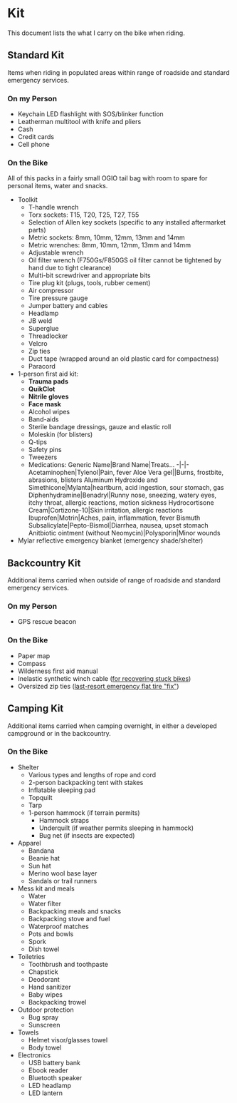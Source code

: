 # Kit

This document lists the what I carry on the bike when riding.

## Standard Kit

Items when riding in populated areas within range of roadside and standard
emergency services.

### On my Person

- Keychain LED flashlight with SOS/blinker function
- Leatherman multitool with knife and pliers
- Cash
- Credit cards
- Cell phone

### On the Bike

All of this packs in a fairly small OGIO tail bag with room to spare for
personal items, water and snacks.

- Toolkit
  - T-handle wrench
  - Torx sockets: T15, T20, T25, T27, T55
  - Selection of Allen key sockets (specific to any installed aftermarket parts)
  - Metric sockets: 8mm, 10mm, 12mm, 13mm and 14mm
  - Metric wrenches: 8mm, 10mm, 12mm, 13mm and 14mm
  - Adjustable wrench
  - Oil filter wrench (F750Gs/F850GS oil filter cannot be tightened by hand due
    to tight clearance)
  - Multi-bit screwdriver and appropriate bits
  - Tire plug kit (plugs, tools, rubber cement)
  - Air compressor
  - Tire pressure gauge
  - Jumper battery and cables
  - Headlamp
  - JB weld
  - Superglue
  - Threadlocker
  - Velcro
  - Zip ties
  - Duct tape (wrapped around an old plastic card for compactness)
  - Paracord
- 1-person first aid kit:
  - **Trauma pads**
  - **QuikClot**
  - **Nitrile gloves**
  - **Face mask**
  - Alcohol wipes
  - Band-aids
  - Sterile bandage dressings, gauze and elastic roll
  - Moleskin (for blisters)
  - Q-tips
  - Safety pins
  - Tweezers
  - Medications:
    Generic Name|Brand Name|Treats...
    -|-|-
    Acetaminophen|Tylenol|Pain, fever
    Aloe Vera gel||Burns, frostbite, abrasions, blisters
    Aluminum Hydroxide and Simethicone|Mylanta|heartburn, acid ingestion, sour stomach, gas
    Diphenhydramine|Benadryl|Runny nose, sneezing, watery eyes, itchy throat, allergic reactions, motion sickness
    Hydrocortisone Cream|Cortizone-10|Skin irritation, allergic reactions
    Ibuprofen|Motrin|Aches, pain, inflammation, fever
    Bismuth Subsalicylate|Pepto-Bismol|Diarrhea, nausea, upset stomach
    Anitbiotic ointment (without Neomycin)|Polysporin|Minor wounds
- Mylar reflective emergency blanket (emergency shade/shelter)

## Backcountry Kit

Additional items carried when outside of range of roadside and standard
emergency services.

### On my Person

- GPS rescue beacon

### On the Bike

- Paper map
- Compass
- Wilderness first aid manual
- Inelastic synthetic winch cable ([for recovering stuck
  bikes](https://youtu.be/kYf2iUY4jZ8))
- Oversized zip ties ([last-resort emergency flat tire
  "fix"](https://youtu.be/bhZLkQ_9PdQ?t=58))

## Camping Kit

Additional items carried when camping overnight, in either a developed
campground or in the backcountry.

### On the Bike

- Shelter
  - Various types and lengths of rope and cord
  - 2-person backpacking tent with stakes
  - Inflatable sleeping pad
  - Topquilt
  - Tarp
  - 1-person hammock (if terrain permits)
    - Hammock straps
    - Underquilt (if weather permits sleeping in hammock)
    - Bug net (if insects are expected)
- Apparel
  - Bandana
  - Beanie hat
  - Sun hat
  - Merino wool base layer
  - Sandals or trail runners
- Mess kit and meals
  - Water
  - Water filter
  - Backpacking meals and snacks
  - Backpacking stove and fuel
  - Waterproof matches
  - Pots and bowls
  - Spork
  - Dish towel
- Toiletries
  - Toothbrush and toothpaste
  - Chapstick
  - Deodorant
  - Hand sanitizer
  - Baby wipes
  - Backpacking trowel
- Outdoor protection
  - Bug spray
  - Sunscreen
- Towels
  - Helmet visor/glasses towel
  - Body towel
- Electronics
  - USB battery bank
  - Ebook reader
  - Bluetooth speaker
  - LED headlamp
  - LED lantern
